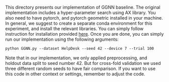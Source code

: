 This directory presents our implementation of GGNN baseline. 
The original implementation includes a hyper-parameter search using AX library. You also need to have pytorch, and pytorch geometric installed in your machine. In general, we suggest to create a separate conda environment for this experiment, and install the relevant libraries. You can simply follow instruction for installation provided [here](https://github.com/duongtoan261196/RemainingCycleTimePrediction?tab=readme-ov-file#installation). Once you are done, you can simply run our implementation using the following arguments:
```
python GGNN.py --dataset HelpDesk --seed 42 --device 7 --trial 100
```
Note that in our implementation, we only applied preprocessing, and holdout data split to seed number 42. But for cross-fold validation we used three different random seeds to have fair comparison. If you want to use this code in other context or settings, remember to adjust the code. 

